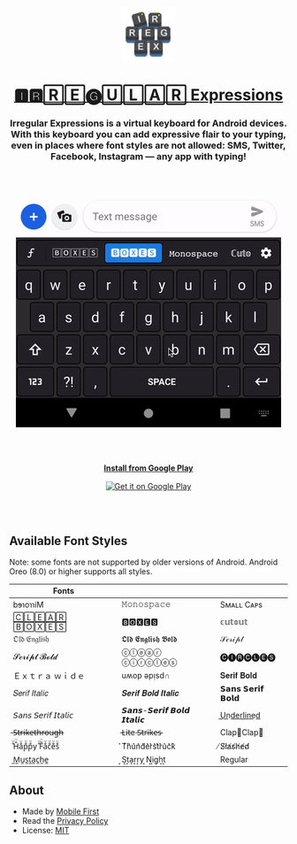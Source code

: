 <p align="center">
  <a href="https://play.google.com/store/apps/details?id=mf.asciitext.lite">
    <img alt="Irregular Expressions" src="/assets/irregex.png" width="100" />
  </a>
</p>
<h1 align="center">
  <a href="https://play.google.com/store/apps/details?id=mf.asciitext.lite">🅸🆁🅁🄴🅖🅄🄻🄰🅁 Expressions</a>
</h1>

<h3 align="center">
Irregular Expressions is a virtual keyboard for Android devices. With this keyboard you can add expressive flair to your typing, even in places where font styles are not allowed: SMS, Twitter, Facebook, Instagram &mdash; any app with typing!
</h3>

<br/><br/>

<p align="center">
<img src="/assets/sample.gif" alt="preview" />
</p>

<br/><br/>

<p align="center">
<a href='https://play.google.com/store/apps/details?id=mf.asciitext.lite'> 
<strong>Install from Google Play</strong>
</a>
</p>
<p align="center">
<a href='https://play.google.com/store/apps/details?id=mf.asciitext.lite'> 
<img alt='Get it on Google Play' height="72" align="center" src='https://play.google.com/intl/en_us/badges/images/generic/en_badge_web_generic.png'/>
</a>
</p>

<br/><br/>

## Available Font Styles

Note: some fonts are not supported by older versions of Android. Android Oreo (8.0) or higher supports all styles.

| Fonts | | |
| --- | --- | --- |
| bɘɿoɿɿiM | 𝙼𝚘𝚗𝚘𝚜𝚙𝚊𝚌𝚎 | Sᴍᴀʟʟ Cᴀᴘs |
| 🄲🄻🄴🄰🅁 🄱🄾🅇🄴🅂 | 🅱🅾🆇🅴🆂 | 𝕔𝕦𝕥𝕠𝕦𝕥 |
| 𝔒𝔩𝔡 𝔈𝔫𝔤𝔩𝔦𝔰𝔥 | 𝕺𝖑𝖉 𝕰𝖓𝖌𝖑𝖎𝖘𝖍 𝕭𝖔𝖑𝖉 | 𝒮𝒸𝓇𝒾𝓅𝓉 |
| 𝓢𝓬𝓻𝓲𝓹𝓽 𝓑𝓸𝓵𝓭 | ⓒⓛⓔⓐⓡ ⓒⓘⓡⓒⓛⓔⓢ | 🅒🅘🅡🅒🅛🅔🅢 |
| Ｅｘｔｒａ  ｗｉｄｅ | uʍop ǝpᴉsd∩ | 𝐒𝐞𝐫𝐢𝐟 𝐁𝐨𝐥𝐝 |
| 𝑆𝑒𝑟𝑖𝑓 𝐼𝑡𝑎𝑙𝑖𝑐 | 𝑺𝒆𝒓𝒊𝒇 𝑩𝒐𝒍𝒅 𝑰𝒕𝒂𝒍𝒊𝒄 | 𝗦𝗮𝗻𝘀 𝗦𝗲𝗿𝗶𝗳 𝗕𝗼𝗹𝗱 |
| 𝘚𝘢𝘯𝘴 𝘚𝘦𝘳𝘪𝘧 𝘐𝘵𝘢𝘭𝘪𝘤 | 𝙎𝙖𝙣𝙨-𝙎𝙚𝙧𝙞𝙛 𝘽𝙤𝙡𝙙 𝙄𝙩𝙖𝙡𝙞𝙘 | U͟n͟d͟e͟r͟l͟i͟n͟e͟d͟ |
| ̶S̶̶t̶̶r̶̶i̶̶k̶̶e̶̶t̶̶h̶̶r̶̶o̶̶u̶̶g̶̶h̶ | ̵L̵i̵t̵e ̵S̵t̵r̵i̵k̵e̵s̵ | Clap👏Clap👏 |
| ̐̈H̐̈a̐̈p̐̈p̐̈y ̐̈F̐̈a̐̈c̐̈e̐̈s̐̈ | ͛T͛h͛u͛n͛d͛e͛r͛s͛t͛r͛u͛c͛k͛ | ̸S̸l̸a̸s̸h̸e̸d̸ |
| ̼M̼u̼s̼t̼a̼c̼h̼e̼ | ͙S͙t͙a͙r͙r͙y ͙N͙i͙g͙h͙t͙ | Regular |

## About

- Made by [Mobile First](https://mobilefirst.me)
- Read the [Privacy Policy](privacy.md)
- License: [MIT](LICENSE)
